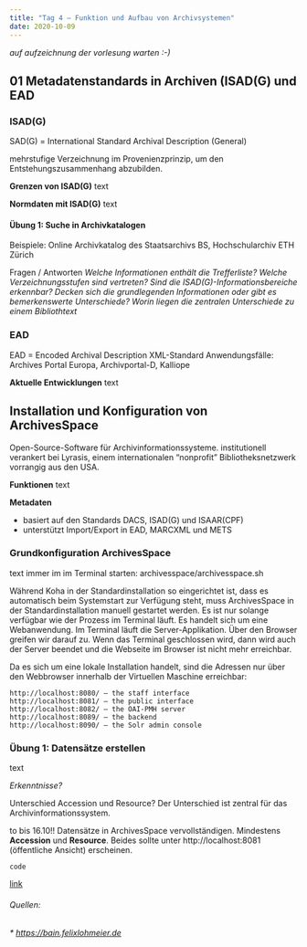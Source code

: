 ```yaml
---
title: "Tag 4 – Funktion und Aufbau von Archivsystemen"
date: 2020-10-09
---
```


*auf aufzeichnung der vorlesung warten :-)*

## 01 Metadatenstandards in Archiven (ISAD(G) und EAD

### ISAD(G)
SAD(G) = International Standard Archival Description (General)

mehrstufige Verzeichnung im Provenienzprinzip, um den Entstehungszusammenhang abzubilden.

**Grenzen von ISAD(G)**
text

**Normdaten mit ISAD(G)**
text

#### Übung 1: Suche in Archivkatalogen 
Beispiele: Online Archivkatalog des Staatsarchivs BS, Hochschularchiv ETH Zürich

Fragen / Antworten
*Welche Informationen enthält die Trefferliste?
Welche Verzeichnungsstufen sind vertreten?
Sind die ISAD(G)-Informationsbereiche erkennbar?
Decken sich die grundlegenden Informationen oder gibt es bemerkenswerte Unterschiede?
Worin liegen die zentralen Unterschiede zu einem Bibliothtext*


### EAD
EAD = Encoded Archival Description
XML-Standard
Anwendungsfälle: Archives Portal Europa, Archivportal-D, Kalliope

**Aktuelle Entwicklungen**
text


## Installation und Konfiguration von ArchivesSpace
Open-Source-Software für Archivinformationssysteme.
institutionell verankert bei Lyrasis, einem internationalen “nonprofit” Bibliotheksnetzwerk vorrangig aus den USA.

**Funktionen**
text

**Metadaten**
* basiert auf den Standards DACS, ISAD(G) und ISAAR(CPF)
* unterstützt Import/Export in EAD, MARCXML und METS


### Grundkonfiguration ArchivesSpace
text
immer im im Terminal starten: archivesspace/archivesspace.sh

Während Koha in der Standardinstallation so eingerichtet ist, dass es automatisch beim Systemstart zur Verfügung steht, muss ArchivesSpace in der Standardinstallation manuell gestartet werden.
Es ist nur solange verfügbar wie der Prozess im Terminal läuft. Es handelt sich um eine Webanwendung. Im Terminal läuft die Server-Applikation. Über den Browser greifen wir darauf zu. Wenn das Terminal geschlossen wird, dann wird auch der Server beendet und die Webseite im Browser ist nicht mehr erreichbar.


Da es sich um eine lokale Installation handelt, sind die Adressen nur über den Webbrowser innerhalb der Virtuellen Maschine erreichbar:

    http://localhost:8080/ – the staff interface
    http://localhost:8081/ – the public interface
    http://localhost:8082/ – the OAI-PMH server
    http://localhost:8089/ – the backend
    http://localhost:8090/ – the Solr admin console



### Übung 1: Datensätze erstellen
text

*Erkenntnisse?*

Unterschied Accession und Resource? Der Unterschied ist zentral für das Archivinformationssystem.



to bis 16.10!!
Datensätze in ArchivesSpace vervollständigen. Mindestens **Accession** und **Resource**. Beides sollte unter http://localhost:8081 (öffentliche Ansicht) erscheinen.






`code `

[link](URL)



###### Quellen:
###### * https://bain.felixlohmeier.de
